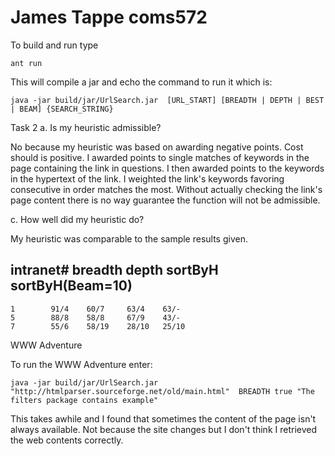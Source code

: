 # James Tappe coms572 


To build and run type 


	ant run


This will compile a jar and echo the command to run it which is:


	java -jar build/jar/UrlSearch.jar  [URL_START] [BREADTH | DEPTH | BEST | BEAM] {SEARCH_STRING} 



Task 2
a. Is my heuristic admissible?

   No because my heuristic was based on awarding negative points. Cost
   should is positive. I awarded points to single matches of keywords
   in the page containing the link in questions. I then awarded points
   to the keywords in the hypertext of the link. I weighted the link's
   keywords favoring consecutive in order matches the most. Without
   actually checking the link's page content there is no way guarantee
   the function will not be admissible.

c. How well did my heuristic do?

   My heuristic was comparable to the sample results given. 


intranet#   breadth  depth   sortByH  sortByH(Beam=10)
-------------------------------------------------------
    1        91/4    60/7     63/4    63/- 
    5        88/8    58/8     67/9    43/-
    7        55/6    58/19    28/10   25/10 


WWW Adventure

To run the WWW Adventure enter:

	java -jar build/jar/UrlSearch.jar "http://htmlparser.sourceforge.net/old/main.html"  BREADTH true "The filters package contains example"

This takes awhile and I found that sometimes the content of the page
isn't always available. Not because the site changes but I don't think
I retrieved the web contents correctly.
